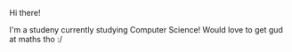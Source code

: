 Hi there!

I'm a studeny currently studying Computer Science!
Would love to get gud at maths tho :/
